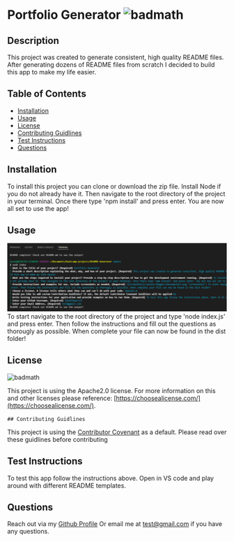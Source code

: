 
    
# Portfolio Generator ![badmath](https://img.shields.io/badge/license-Apache2.0-blue)
    
## Description

This project was created to generate consistent, high quality README files. After generating dozens of README files from scratch I decided to build this app to make my life easier. 

## Table of Contents 

- [Installation](#installation)
- [Usage](#usage)
- [License](#license)
- [Contributing Guidlines](#contributing-guidlines)
- [Test Instructions](#test-instructions)
- [Questions](#questions)

## Installation

To install this project you can clone or download the zip file. Install Node if you do not already have it. Then navigate to the root directory of the project in your terminal. Once there type 'npm install' and press enter. You are now all set to use the app!

## Usage

![ScreenShot](/assets/images/capture1.PNG "screenshot1") To start navigate to the root directory of the project and type 'node index.js' and press enter. Then follow the instructions and fill out the questions as thorougly as possible. When complete your file can now be found in the dist folder!

## License

![badmath](https://img.shields.io/badge/license-Apache2.0-blue)

This project is using the Apache2.0 license. For more information on this and other licenses please reference: [https://choosealicense.com/](https://choosealicense.com/).

    ## Contributing Guidlines

This project is using the [Contributor Covenant](https://www.contributor-covenant.org/) as a default. Please read over these guidlines before contributing
    
## Test Instructions

To test this app follow the instructions above. Open in VS code and play around with different README templates.

## Questions
Reach out via my [Github Profile](https://github.com/jonathanprill)
Or email me at test@gmail.com if you have any questions.
